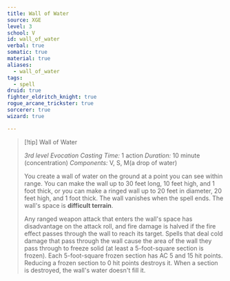 ```yaml
---
title: Wall of Water
source: XGE
level: 3
school: V
id: wall_of_water
verbal: true
somatic: true
material: true
aliases:
  - wall_of_water
tags:
  - spell
druid: true
fighter_eldritch_knight: true
rogue_arcane_trickster: true
sorcerer: true
wizard: true

---
```

>[!tip] Wall of Water
>
> *3rd level Evocation*
> *Casting Time:* 1 action
> *Duration:* 10 minute (concentration)
> *Components:* V, S, M(a drop of water)
>
>You create a wall of water on the ground at a point you can see within range. You can make the wall up to 30 feet long, 10 feet high, and 1 foot thick, or you can make a ringed wall up to 20 feet in diameter, 20 feet high, and 1 foot thick. The wall vanishes when the spell ends. The wall's space is **difficult terrain**.
>
>Any ranged weapon attack that enters the wall's space has disadvantage on the attack roll, and fire damage is halved if the fire effect passes through the wall to reach its target. Spells that deal cold damage that pass through the wall cause the area of the wall they pass through to freeze solid (at least a 5-foot-square section is frozen). Each 5-foot-square frozen section has AC 5 and 15 hit points. Reducing a frozen section to 0 hit points destroys it. When a section is destroyed, the wall's water doesn't fill it.
>

